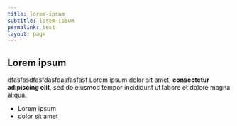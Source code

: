 ```yaml
---
title: lorem-ipsum
subtitle: lorem-ipsum
permalink: test
layout: page
---
```

## Lorem ipsum
dfasfasdfasfdasfdasfasfasf
Lorem ipsum dolor sit amet, **consectetur adipiscing elit**, sed do eiusmod tempor incididunt ut labore et dolore magna aliqua.

- Lorem ipsum
- dolor sit amet
